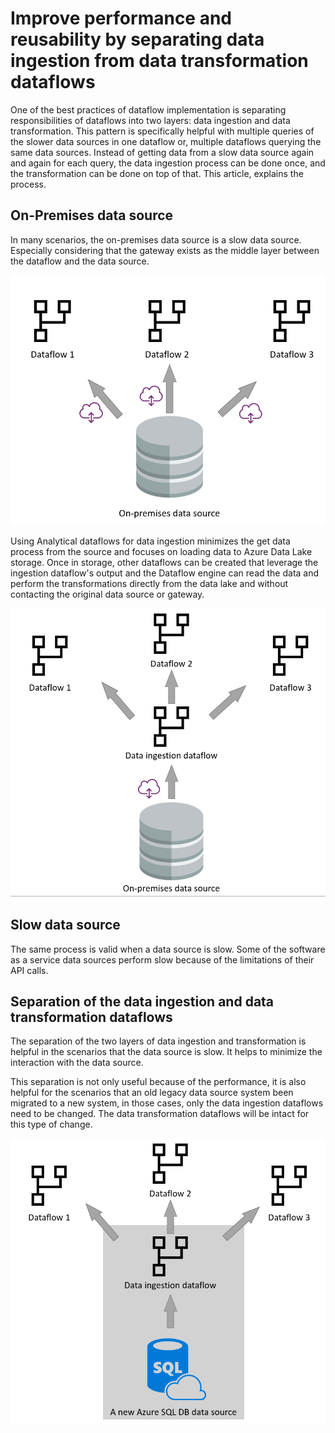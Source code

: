 # Improve performance and reusability by separating data ingestion from data transformation dataflows

One of the best practices of dataflow implementation is separating responsibilities of dataflows into two layers: data ingestion and data transformation. This pattern is specifically helpful with multiple queries of the slower data sources in one dataflow or, multiple dataflows querying the same data sources. Instead of getting data from a slow data source again and again for each query, the data ingestion process can be done once, and the transformation can be done on top of that. This article, explains the process.

## On-Premises data source

In many scenarios, the on-premises data source is a slow data source. Especially considering that the gateway exists as the middle layer between the dataflow and the data source.

![getting data directly from the on-premises data source](media/1/DFfromOnePremDS.png)

Using Analytical dataflows for data ingestion minimizes the get data process from the source and focuses on loading data to Azure Data Lake storage. Once in storage, other dataflows can be created that leverage the ingestion dataflow's output and the Dataflow engine can read the data and perform the transformations directly from the data lake and without contacting the original data source or gateway.

![data ingestion dataflow](media/1/IngestionOnePremDS.png)

## Slow data source

The same process is valid when a data source is slow. Some of the software as a service data sources perform slow because of the limitations of their API calls.

## Separation of the data ingestion and data transformation dataflows

The separation of the two layers of data ingestion and transformation is helpful in the scenarios that the data source is slow. It helps to minimize the interaction with the data source.

This separation is not only useful because of the performance, it is also helpful for the scenarios that an old legacy data source system been migrated to a new system, in those cases, only the data ingestion dataflows need to be changed. The data transformation dataflows will be intact for this type of change.

![change the data source](media/1/DFChangeDataSource.png)
